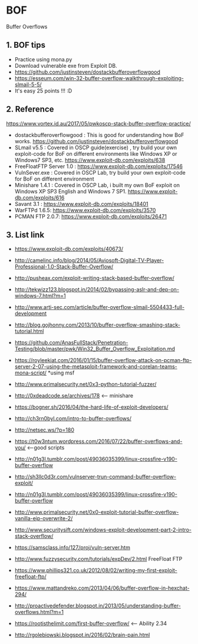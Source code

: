 # BOF
 Buffer Overflows
## 1. BOF tips 
- Practice using mona.py
- Download vulnerable exe from Exploit DB.
- https://github.com/justinsteven/dostackbufferoverflowgood
- https://esseum.com/win-32-buffer-overflow-walkthrough-exploiting-slmail-5-5/
- It's easy 25 points !!! :D

## 2. Reference
https://www.vortex.id.au/2017/05/pwkoscp-stack-buffer-overflow-practice/

- dostackbufferoverflowgood : This is good for understanding how BoF works. https://github.com/justinsteven/dostackbufferoverflowgood
- SLmail v5.5 : Covered in OSCP guide(exercise) , try build your own exploit-code for BoF on different environments like Windows XP or Windows7 SP3, etc. https://www.exploit-db.com/exploits/638
- FreeFloatFTP Server 1.0 : https://www.exploit-db.com/exploits/17546
- VulnSever.exe : Covered in OSCP Lab, try build your own exploit-code for BoF on different environment
- Minishare 1.4.1 : Covered in OSCP Lab, i built my own BoF exploit on Windows XP SP3 English and Windows 7 SP1. https://www.exploit-db.com/exploits/616
- Savant 3.1 : https://www.exploit-db.com/exploits/18401
- WarFTPd 1.6.5: https://www.exploit-db.com/exploits/3570
- PCMAN FTP 2.0.7: https://www.exploit-db.com/exploits/26471


## 3. List link
- https://www.exploit-db.com/exploits/40673/

- http://camelinc.info/blog/2014/05/Aviosoft-Digital-TV-Player-Professional-1.0-Stack-Buffer-Overflow/

- http://pusheax.com/exploit-writing-stack-based-buffer-overflow/

- http://tekwizz123.blogspot.in/2014/02/bypassing-aslr-and-dep-on-windows-7.html?m=1

- http://www.arti-sec.com/article/buffer-overflow-slmail-5504433-full-development

- http://blog.gojhonny.com/2013/10/buffer-overflow-smashing-stack-tutorial.html

- https://github.com/AnasFullStack/Penetration-Testing/blob/master/pwk/Win32_Buffer_Overflow_Exploitation.md

- https://royleekiat.com/2016/01/15/buffer-overflow-attack-on-pcman-ftp-server-2-07-using-the-metasploit-framework-and-corelan-teams-mona-script/ *using msf

- http://www.primalsecurity.net/0x3-python-tutorial-fuzzer/

- http://0xdeadcode.se/archives/178 <-- minishare

- https://bogner.sh/2016/04/the-hard-life-of-exploit-developers/

- http://ch3rn0byl.com/intro-to-buffer-overflows/

- http://netsec.ws/?p=180

- https://t0w3ntum.wordpress.com/2016/07/22/buffer-overflows-and-you/ <--good scripts

- http://n01g3l.tumblr.com/post/49036035399/linux-crossfire-v190-buffer-overflow

- http://sh3llc0d3r.com/vulnserver-trun-command-buffer-overflow-exploit/

- http://n01g3l.tumblr.com/post/49036035399/linux-crossfire-v190-buffer-overflow

- http://www.primalsecurity.net/0x0-exploit-tutorial-buffer-overflow-vanilla-eip-overwrite-2/

- http://www.securitysift.com/windows-exploit-development-part-2-intro-stack-overflow/

- https://samsclass.info/127/proj/vuln-server.htm

- http://www.fuzzysecurity.com/tutorials/expDev/2.html FreeFloat FTP

- https://www.phillips321.co.uk/2012/08/02/writing-my-first-exploit-freefloat-ftp/

- https://www.mattandreko.com/2013/04/06/buffer-overflow-in-hexchat-294/

- http://proactivedefender.blogspot.in/2013/05/understanding-buffer-overflows.html?m=1

- https://rootisthelimit.com/first-buffer-overflow/ <-- Ability 2.34

- http://rgolebiowski.blogspot.in/2016/02/brain-pain.html

